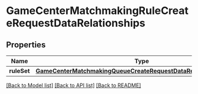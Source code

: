 # GameCenterMatchmakingRuleCreateRequestDataRelationships

## Properties
Name | Type | Description | Notes
------------ | ------------- | ------------- | -------------
**ruleSet** | [**GameCenterMatchmakingQueueCreateRequestDataRelationshipsRuleSet**](GameCenterMatchmakingQueueCreateRequestDataRelationshipsRuleSet.md) |  | 

[[Back to Model list]](../README.md#documentation-for-models) [[Back to API list]](../README.md#documentation-for-api-endpoints) [[Back to README]](../README.md)


